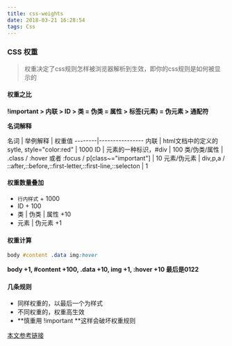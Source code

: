 ```yaml
---
title: css-weights
date: 2018-03-21 16:28:54
tags: Css
---
```

### CSS 权重
> 权重决定了css规则怎样被浏览器解析到生效，即你的css规则是如何被显示的

#### 权重之比
**!important > 内联 > ID > 类 = 伪类 = 属性 > 标签(元素) = 伪元素 > 通配符**

**名词解释**

名词 | 举例解释 | 权重值
--------|----------------
内联 | html文档中的定义的sytle, style="color:red" | 1000
ID | 元素的一种标识，#div | 100
类/伪类/属性 | .class / :hover 或者 :focus / p[class~="important"] | 10
元素/伪元素 | div,p,a / ::after,::before,::first-letter,::first-line,::selecton | 1

#### 权重数量叠加
* `行内样式` + 1000
* ID + 100
* 类 | 伪类 | 属性 +10
* 元素 | 伪元素 +1

#### 权重计算

```css
body #content .data img:hover
```
**body +1, #content +100, .data +10, img +1, :hover +10  最后是0122**

#### 几条规则
* 同样权重的，以最后一个为样式
* 不同权重的，权重高生效
* **慎重用 !important **这样会破坏权重规则

[本文参考链接](https://www.w3cplus.com/css/css-specificity-things-you-should-know.html)

